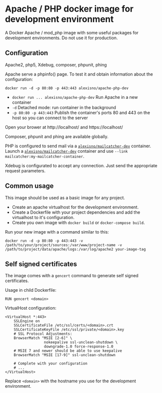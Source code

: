 # Apache / PHP docker image for development environment

A Docker Apache / mod_php image with some useful packages for development environments.
Do not use it for production.


## Configuration

Apache2, php5, Xdebug, composer, phpunit, phing

Apache serve a phpinfo() page. To test it and obtain information about the configuration:

    docker run -d -p 80:80 -p 443:443 alexisno/apache-php-dev

* `docker run ... alexisno/apache-php-dev` Run Apache in a new container
* `-d` Detached mode: run container in the background
* `-p 80:80 -p 443:443` Publish the container's ports 80 and 443 on the host so you can connect to the server

Open your brower at http://localhost/ and https://localhost/

Composer, phpunit and phing are available globally.

PHP is configured to send mail via a [`alexisno/mailcatcher-dev`](https://github.com/AlexisNo/docker-mailcatcher-dev) container.
Launch a [`alexisno/mailcatcher-dev`](https://github.com/AlexisNo/docker-mailcatcher-dev) container and use `--link mailcatcher:my-mailcatcher-container`.

Xdebug is configurated to accept any connection. Just send the appropriate request parameters.


## Common usage

This image should be used as a basic image for any project.

* Create an apache virtualhost for the development environment.
* Create a Dockerfile with your project dependencies and add the virtualhost to it's configuration.
* Create you own image with `docker build` or `docker-compose build`.

Run your new image with a command similar to this:

    docker run -d -p 80:80 -p 443:443 -v /path/to/your/project/sources:/var/www/project-name -v /path/to/project/data/apache/logs:/var/log/apache2 your-image-tag


## Self signed certificates

The image comes with a `gencert` command to generate self signed certificates.

Usage in child Dockerfile:

    RUN gencert <domain>

VirtualHost configuration:

    <VirtualHost *:443>
        SSLEngine on
        SSLCertificateFile /etc/ssl/certs/<domain>.crt
        SSLCertificateKeyFile /etc/ssl/private/<domain>.key
        # SSL Protocol Adjustments:
        BrowserMatch "MSIE [2-6]" \
                      nokeepalive ssl-unclean-shutdown \
                      downgrade-1.0 force-response-1.0
        # MSIE 7 and newer should be able to use keepalive
        BrowserMatch "MSIE [17-9]" ssl-unclean-shutdown

        # Complete with your configuration
        # ...
    </VirtualHost>

Replace `<domain>` with the hostname you use for the development environment.
